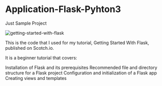 # Application-Flask-Pyhton3
Just Sample Project

![getting-started-with-flask](https://user-images.githubusercontent.com/17699469/76295679-a39a7e80-62e7-11ea-85c8-a1f8283f66f5.jpg)

This is the code that I used for my tutorial, Getting Started With Flask, published on Scotch.io.

It is a beginner tutorial that covers:

Installation of Flask and its prerequisites
Recommended file and directory structure for a Flask project
Configuration and initialization of a Flask app
Creating views and templates

